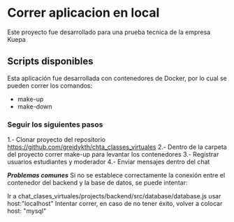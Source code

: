 # Correr aplicacion en local

Este proyecto fue desarrollado para una prueba tecnica de la empresa Kuepa

## Scripts disponibles

Esta aplicación fue desarrollada con contenedores de Docker, por lo cual se pueden correr los comandos:
- make-up
- make-down

### Seguir los siguientes pasos
1.- Clonar proyecto del repositorio https://github.com/greidykth/chta_classes_virtuales
2.- Dentro de la carpeta del proyecto correr make-up para levantar los contenedores
3.- Registrar usuarios estudiantes y moderador
4.- Enviar mensajes dentro del chat

***Problemas comunes***
Si no se establece correctamente la conexión entre el contenedor del backend y la base de datos, se puede intentar:

Ir a chat_clases_virtuales/projects/backend/src/database/database.js
usar host:"localhost"
Intentar correr, en caso de no tener éxito, volver a colocar  host: "mysql"